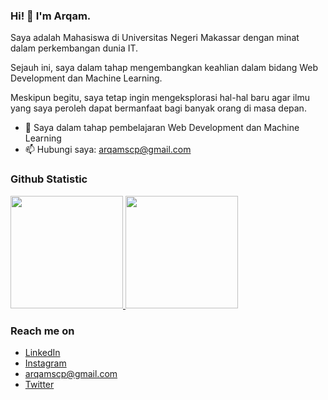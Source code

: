 ### Hi! 👋 I'm Arqam.

Saya adalah Mahasiswa di Universitas Negeri Makassar dengan minat dalam perkembangan dunia IT.<br>

Sejauh ini, saya dalam tahap mengembangkan keahlian dalam bidang Web Development dan Machine Learning.<br>

Meskipun begitu, saya tetap ingin mengeksplorasi hal-hal baru agar ilmu yang saya peroleh dapat bermanfaat bagi banyak orang di masa depan.<br>

- 🌱 Saya dalam tahap pembelajaran Web Development dan Machine Learning
- 📫 Hubungi saya: arqamscp@gmail.com

### Github Statistic
<p align="left">
<a href="https://github.com/Cidolf">
  <img height="180em" src="https://github-readme-stats-eight-theta.vercel.app/api?username=Cidolf&show_icons=true&theme=algolia&include_all_commits=true&count_private=true"/>
  <img height="180em" src="https://github-readme-stats-eight-theta.vercel.app/api/top-langs/?username=Cidolf&layout=compact&layout=compact&theme=algolia"/>
</a>
</p>

### Reach me on
- <a href="https://www.linkedin.com/in/muhammad-arqam-syahputra/">LinkedIn</a>
- <a href="https://www.instagram.com/arqam.muh/">Instagram</a>
- arqamscp@gmail.com
- <a href="https://twitter.com/Dihhkokaquu">Twitter</a>
